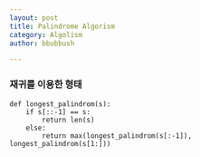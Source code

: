 ```yaml
---
layout: post
title: Palindrome Algorism
category: Algolism
author: bbubbush

---
```



### 재귀를 이용한 형태

    def longest_palindrom(s):  
        if s[::-1] == s:  
            return len(s)  
        else:  
            return max(longest_palindrom(s[:-1]), longest_palindrom(s[1:]))  









<!-- <ul>
  {% for post in site.posts %}
    <li>
      <a href="{{ post.url }}">{{ post.title }}</a>
    </li>
  {% endfor %}
</ul> -->